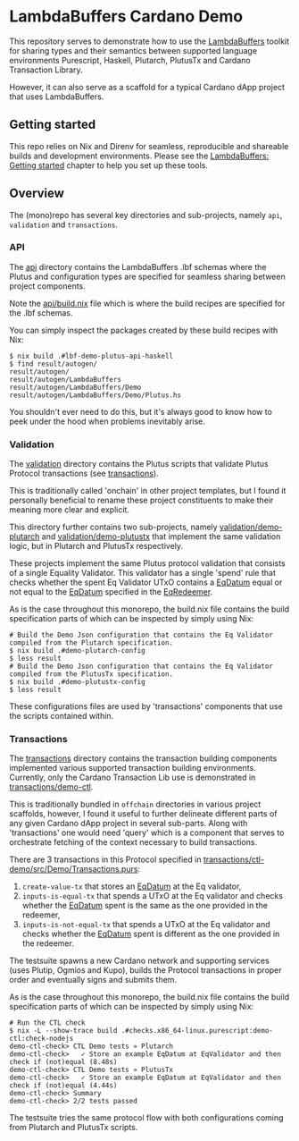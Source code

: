 # LambdaBuffers Cardano Demo

This repository serves to demonstrate how to use the [LambdaBuffers](https://github.com/mlabs-haskell/lambda-buffers) toolkit for sharing types and their semantics between supported language environments Purescript, Haskell, Plutarch, PlutusTx and Cardano Transaction Library.

However, it can also serve as a scaffold for a typical Cardano dApp project that uses LambdaBuffers.

## Getting started

This repo relies on Nix and Direnv for seamless, reproducible and shareable builds and development environments. Please see the [LambdaBuffers: Getting started](https://mlabs-haskell.github.io/lambda-buffers/getting-started.html) chapter to help you set up these tools.

## Overview

The (mono)repo has several key directories and sub-projects, namely `api`, `validation` and `transactions`.

### API

The [api](api) directory contains the LambdaBuffers .lbf schemas where the Plutus and configuration types are specified for seamless sharing between project components.

Note the [api/build.nix](api/build.nix) file which is where the build recipes are specified for the .lbf schemas.

You can simply inspect the packages created by these build recipes with Nix:

```shell
$ nix build .#lbf-demo-plutus-api-haskell
$ find result/autogen/
result/autogen/
result/autogen/LambdaBuffers
result/autogen/LambdaBuffers/Demo
result/autogen/LambdaBuffers/Demo/Plutus.hs
```

You shouldn't ever need to do this, but it's always good to know how to peek under the hood when problems inevitably arise.

### Validation

The [validation](validation) directory contains the Plutus scripts that validate Plutus Protocol transactions (see [transactions](#transactions)).

This is traditionally called 'onchain' in other project templates, but I found it personally beneficial to rename these project constituents to make their meaning more clear and explicit.

This directory further contains two sub-projects, namely [validation/demo-plutarch](validation/demo-plutarch) and [validation/demo-plutustx](validation/demo-plutustx) that implement the same validation logic, but in Plutarch and PlutusTx respectively.

These projects implement the same Plutus protocol validation that consists of a single Equality Validator. This validator has a single 'spend' rule that checks whether the spent Eq Validator UTxO contains a [EqDatum](api/Demo/Plutus.lbf) equal or not equal to the [EqDatum](api/Demo/Plutus.lbf) specified in the [EqRedeemer](api/Demo/Plutus.lbf).

As is the case throughout this monorepo, the build.nix file contains the build specification parts of which can be inspected by simply using Nix:

```shell
# Build the Demo Json configuration that contains the Eq Validator compiled from the Plutarch specification.
$ nix build .#demo-plutarch-config
$ less result
# Build the Demo Json configuration that contains the Eq Validator compiled from the PlutusTx specification.
$ nix build .#demo-plutustx-config
$ less result
```

These configurations files are used by 'transactions' components that use the scripts contained within.

### Transactions

The [transactions](transactions) directory contains the transaction building components implemented various supported transaction building environments. Currently, only the Cardano Transaction Lib use is demonstrated in [transactions/demo-ctl](transactions/demo-ctl).

This is traditionally bundled in `offchain` directories in various project scaffolds, however, I found it useful to further delineate different parts of any given Cardano dApp project in several sub-parts. Along with 'transactions' one would need 'query' which is a component that serves to orchestrate fetching of the context necessary to build transactions.

There are 3 transactions in this Protocol specified in [transactions/ctl-demo/src/Demo/Transactions.purs](transactions/ctl-demo/src/Demo/Transactions.purs):

1. `create-value-tx` that stores an [EqDatum](api/Demo/Plutus.lbf) at the Eq validator,
2. `inputs-is-equal-tx` that spends a UTxO at the Eq validator and checks whether the [EqDatum](api/Demo/Plutus.lbf) spent is the same as the one provided in the redeemer,
3. `inputs-is-not-equal-tx` that spends a UTxO at the Eq validator and checks whether the [EqDatum](api/Demo/Plutus.lbf) spent is different as the one provided in the redeemer.

The testsuite spawns a new Cardano network and supporting services (uses Plutip, Ogmios and Kupo), builds the Protocol transactions in proper order and eventually signs and submits them.

As is the case throughout this monorepo, the build.nix file contains the build specification parts of which can be inspected by simply using Nix:

```shell
# Run the CTL check
$ nix -L --show-trace build .#checks.x86_64-linux.purescript:demo-ctl:check-nodejs
demo-ctl-check> CTL Demo tests » Plutarch
demo-ctl-check>   ✓︎ Store an example EqDatum at EqValidator and then check if (not)equal (8.48s)
demo-ctl-check> CTL Demo tests » PlutusTx
demo-ctl-check>   ✓︎ Store an example EqDatum at EqValidator and then check if (not)equal (4.44s)
demo-ctl-check> Summary
demo-ctl-check> 2/2 tests passed
```

The testsuite tries the same protocol flow with both configurations coming from Plutarch and PlutusTx scripts.
